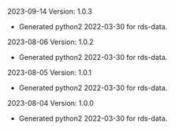 2023-09-14 Version: 1.0.3
- Generated python2 2022-03-30 for rds-data.

2023-08-06 Version: 1.0.2
- Generated python2 2022-03-30 for rds-data.

2023-08-05 Version: 1.0.1
- Generated python2 2022-03-30 for rds-data.

2023-08-04 Version: 1.0.0
- Generated python2 2022-03-30 for rds-data.

